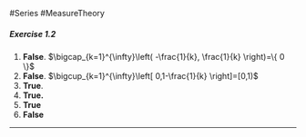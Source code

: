 #Series #MeasureTheory 

##### Exercise 1.2
1. **False**. $\bigcap_{k=1}^{\infty}\left( -\frac{1}{k}, \frac{1}{k} \right)=\{ 0 \}$
2. **False**. $\bigcup_{k=1}^{\infty}\left[ 0,1-\frac{1}{k} \right]=[0,1)$
3. **True**. 
4. **True.**
5. **True**
6. **False**
---
